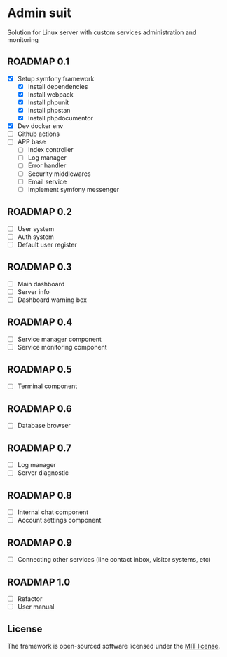 # Admin suit
Solution for Linux server with custom services administration and monitoring

## ROADMAP 0.1
- [X] Setup symfony framework
    - [X] Install dependencies
    - [X] Install webpack
    - [X] Install phpunit
    - [X] Install phpstan
    - [X] Install phpdocumentor
- [X] Dev docker env
- [ ] Github actions
- [ ] APP base
    - [ ] Index controller
    - [ ] Log manager
    - [ ] Error handler
    - [ ] Security middlewares
    - [ ] Email service
    - [ ] Implement symfony messenger

## ROADMAP 0.2
- [ ] User system
- [ ] Auth system
- [ ] Default user register

## ROADMAP 0.3
- [ ] Main dashboard
- [ ] Server info
- [ ] Dashboard warning box

## ROADMAP 0.4
- [ ] Service manager component
- [ ] Service monitoring component

## ROADMAP 0.5
- [ ] Terminal component

## ROADMAP 0.6
- [ ] Database browser

## ROADMAP 0.7
- [ ] Log manager
- [ ] Server diagnostic

## ROADMAP 0.8
- [ ] Internal chat component
- [ ] Account settings component

## ROADMAP 0.9
- [ ] Connecting other services (line contact inbox, visitor systems, etc)

## ROADMAP 1.0
- [ ] Refactor
- [ ] User manual

## License
The framework is open-sourced software licensed under the [MIT license](https://opensource.org/licenses/MIT).
